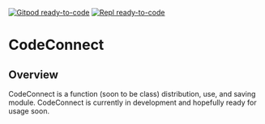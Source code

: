 [![Gitpod ready-to-code](https://img.shields.io/badge/Gitpod-ready--to--code-blue?logo=gitpod)](https://gitpod.io/#https://github.com/FoxNerdSaysMoo/CodeConnect)
[![Repl ready-to-code](https://img.shields.io/badge/Repl-ready--to--code-green?logo=data%3Aimage%2Fpng%3Bbase64%2CiVBORw0KGgoAAAANSUhEUgAAAOEAAADhCAMAAAAJbSJIAAAAmVBMVEX%2F%2F%2F9WZ25OT1BGWmJKXWVRY2pPYWlMX2ZEWGBTZGxBVl5MXmbn6epPYmnc3%2BDDyMrN0dOiqq329%2Ffs7e6psLPKztCXoKSDjpN9iY6Rm5%2BKlJnw8fJxfoRmdXuzubz3%2BPhcbHM8PT6xt7rX2txDREVjcni8wcM4OTp5enpUVVZdXl%2BMjI1vcHCVlZa3uLiqqqufn6A3TldoaWk83M5fAAARdklEQVR4nO1dB5ObWBIW88hRSCiDpBEj7LV9s2v%2F%2Fx93hEcS3S2SpNktvqqru5uSgaZzoN9sNmHChAkTJkyYMGHChAkTJkyYMGHChAkTnozF0rTD%2BXwehrZ5ePXDjImTOT%2B6m0BgKmNMTBH%2FD1W%2BbteXlfnqpxsDtuPtA10XFU2oQZMsJab1ujvar37EUbCce1uZGZZwC01WmO57%2Fw0qZ6azE9gtLxNIClP2q9Orn28cmNFWF%2BUmkYIksq3z6qdrg8Rg5hbTPMBsme8VUQKJVHdfXVwdX88NZmIxY%2FspBNudF4XLmx%2BuNswAaBQsdo1e8uTtcNEA1sQ2UzZEpgS7Y1j98eJ4ZoBKCppiuItXUUDi5MJcKZ7cMkT9ul5Vnj7cqk3jGkPW118vJIjpg8xHg0xZVH2v9PPmHqFRXX8xPl5EpQV9nEqFnd2CyOVeh4xOrJDeKwm6wUoj5RNipRoUBsXcqpA%2BCob8VZzH0mfd6MuIVEQ3V7bwKoK%2FYf6XiFs9mAMtYKn73IkcVVBUJdV9KW0JzGtHAa3TqO84Hw9bWBCU84tDAE%2Fvy8CcxsKgRAxko6a%2F0uIsfFh%2FOsEQeCBwCGBxEP2XOcc5GJN0hqbu%2BQXXsKRKbP4aAl11DPoSWAJXtgi55GsMznYECc2h6ZfsorYBi4W4fTp9h3ObIK092IZfVwDtjSCfn6yMtgI%2FSH8oQZZLnq7wq5Osp3r%2FcDQVLCGfeawdgLF4bJBC%2BqHGhKOPT2DMJY0L4hWRD331LAKjhxAYkyhlXDydMRKfFIo%2FisCYxHOmiwsJcbTPIfExIspJDLJ7mJieP0NQVw8kMDY33GnMURIfbm7ChxIY%2B0Xu%2Bl0snlAfnGuYfZLdTsiZ5GMOV3mo619oo8TaJLTsVics79TOj6QwGDuSASDzTANVRct%2FHIH7tgW1pHNmKFnp2zAsq9OLUXmutIdjmzijXD%2BKwGMLJdQshamav3cvkTMPw3C%2Bio7ubntmTJTbSvg9ORXUB7lF%2B14wqslJUTuywVquufK2IjPacNPg2WCE5mfstg0yDmgrk9R51%2FM7LUAz2lsME74SKjeXAXbHx1ibDZUQyux6aZnd2O75XgPA4sYGT2EeoYoOroQx%2B9adkjd7LYL9wwI6v9wWFZvxU6kFqhNar47fyqcYmXsMQvWlcemL3ybyzjXm9yyE2UjbKWMRNyU4E3NJHgsrREbF64BC33IHt52S5%2BfmNMR1Y2Q5hd%2B2LA%2FsSC83cL8ifnX8F6g5HdmeriGd0XTcoC3MMHb1nuuu167rJd7fXoKexA5gBRe5U3fwmqUxYrkfTEgNuGdiOu7mqiTjCoahWJYsx%2F8xlGT6iUnBxo3C29QgEiEB0fLgk2j8sPGyDCiTUZsMPKzcQGeGBdUg4niHMUMI%2FBi7y7wak5w2kLLp%2FCdr3ByNZ2wAddeMWwtje4GKhJ6SwZSttzIr0dyh9vodwDsqeRWcCIb1sUqoTW03grqA2K7AkMBaMnT%2FeO9JDkEja9F4yWaGEyhoI9X6m56C1cTjFF3RWFNW%2FajVuFqz7ZS7RNDK5b8Zp6RxvWWOWjViB1dEuikxqztEc422k8I9UUh0gKRRmDi%2FfbvVouVhhwcmhuh1mTa0b7qREi%2B7zaikbRQm3mqhWtqYk6uj9HWfh1lqdXtj8L%2FjkVvlNQzArS2rBEuRgqqIpu67O6tDvZrPOH%2BO1CyEPjwX3tRfrF5w8ECM0ShCr6BxUWseGsfsr5S%2FEOTBieKhrgVlVT1Co2YwGmhLYkUipdxik%2BUhkbxgC3g1R8WO%2Bd%2FBOCSDpvTPN5Y1ieR%2FxKPvGMbQcdT6%2B8oHBkwBd1JGMGSq0K50DVRuindUZaeIDHqi5irk3PvMiUEvtht2R6dUi1amRlCHhW77Cq%2BKhIxqIKqDU5p1QU8ugHNy6kMclglX7UxepLwQLlgfYUi7aB3kiT7dDhIHtRRXlbfHeChDEjhGA%2FOQE5S78xNJoTKoAL4vPUKejB0JAtVxprMiTlFhRMjy6jBjWlWA7C9UC3i0LrvPDZnF%2F%2F%2BZ5OEQCithPQ%2FWbMrI3L%2BVOY8%2BPz8duLNRYsmZyE51imEeHumLkXALR2RlPmBBeCbxznSd%2Ffev9%2FePFO%2Ff%2FvpJ8tvN4gx2t2qaUHgZQGGZGcrZH9DWc%2FwO6Cj%2F88f7x1sFMZk%2Ficwn8xi5Q9xTLYAhFJYxKbejLt4hpauXnx818jiR376jzjpK75S7OjKoGSKlha%2BQstIe1UBUiSzG%2FgHQl%2BLbP9i%2FSaUnd3UPo7CokPDASCBiNUKt%2Fv6G0Jfw8QfyZo4JE3NHQFM4wJbmMT13hWs8PKQql9%2FfcQJjvMNB1ymRH6UNhUM8fu4Z9DRdNwlHoeEX%2BYNJaCGpcByUCFAugHvK5Q%2BI2vLc2sryWcKOErHMr3sExiSC%2Fzq5e24mN5QtHRB5R1wqWeqfsf6aQDqKn%2FcJjEkETepZK%2BrexMstXUoPcH%2FPKyFn3MyIaIjySetgjr%2Bgf3tRCgrJJH%2FAXAZv%2B2aDEUSXS0Fd7pKwolV8%2FA%2F4x3HOlEspOQSi9iaQFzB4Sx1nIeHrf7UjMJZTSNJKS0NmwAMa%2Btl1M1%2B4wm8iotZ61U5GE%2FwB%2FvnO4t7iQOWHA%2Bo0WYDPwxmi2XxFr%2FCjNYFv74A9dRQje3lkwXRA1TtLnTJvQ9yDoe4obM%2FCt7dfzX9vMu7qHKoSZfX%2FYMhJg98sCcWDCoKFrTxFwUTAYygsc3Ue5fAHBG1pZJi9IaJQIqY3AA12Fxa%2BffzdvIDPO0ukw%2BfusI9TTN8cS19tRESk6PVXXVgI2podb7uQRYwsHpn1KWImgSE3VHhMIWdaAOniP90ofG%2F2Gj09%2FduCnPo8pz8N%2B3RKEt3LHNIBj7mzoHwG6UJrZ8gpbIaXUebMqSZw7q69PpX2RPozAo5oas%2B7zCbEw24Evn18Nq4wz%2Bp7pKHhLjPoM3gSB23cGeJCyr29A4T3p06GBjQ14b3bC7mhOeh9GvrxhTMhJSwpy37qARQuu1LYjE3tTPTIb1iyJ3BYTwqz4gseseXxxAawpWZXCn82KUwNJNmX4U%2Bwlft8oeBL3Jvjc1d5SHoFeDgGhenlqXka7u9PrNfs0FbiARGeVnBfNGOPkdIwFQ3SG%2BapXa%2FodCNlD35A3VE%2BP3j6DdjSESxNGo2TrTVuCrea1cdb7K1sCABXQ5kHEuZvyB92I%2FDto3mNlIUu6StSUxiHBFYfj79WMtl2cTXkwhmCqyu6evymtUolsIWQxv6619CJq2YZNu6OdP7LlQr5265RG%2FwUxKB3MZt41frlUMff2VvF1TDPriMRyrPn3RQRSBATkMVgMdXUJHnFa0UEnN%2Fpf%2BGaXkiGZxjQBbplT82gLcGJjLqzQnTizXq1SXnMhBuaIvdcywyqeHbLgOExOHLQJLMzaT2pV%2BHbzETbQ8PuohS7swyoGmV3YeJ3%2BCFIO5PZ%2BjR57VUWXmRPjfcM1LwQvJdgd%2FSnAwvh0jxR4otZWAlI%2BpWFM7nBq2xFoTJpQkMX6FCKQuwMWewW0%2Fw4m9oaMr%2BH16CKYDfOs0BFnH1vq4lgRRgYT66CF8SzKYZzfwIX6E3KUDD2mApYJzm0ZOIH0gpuTJjX3nD6k8xfDhnab%2BEsEgqR0n7UjsQf8L2JXkmsefP83sKgoilRJCnZltwFFtPZ%2F9rI6QcyME3Ql9dPeMgzpA%2BM15tLJ5tQiAWGLVQRUULCTwlF4sZDSuT9tsIFvU3pA9M2HGbN7pKIOAoiaxOKyYjcFOnwJVqByCyKMCKtSaNDHz9pXfzAfDVVgMq7zjw514ZsWcAjX3F%2B8xvsEp9En%2FT9D9Y%2FJr6sFjR%2Br%2FyD%2FSGGhhgpKynMKikiGvwu%2FyBs%2FHgHuhUZcC8lFGpXLF0Qh0x9ErXSQkp5yZYYOXH%2BAmj8%2BPYT%2F%2BqEktH8m49CvtQhs%2FN43FT2frMhNHqEzvn1rT659%2F7xDxFLeoQrVPMvTXJTNGxcHw%2FuS1uax8f4TEaCw%2Bf3t2z88v39%2Fc8%2FpGBRm4xYrnRFDVAetFURv5NSGE87V%2Fi7zYODvXIiJ7z7wSX18W9OTjkoCRUz2wNXB7mIafKR3tE%2BkcdW0lUJrAxKyoNuRvRGyyimUBqLuFJ7%2BMSuhULXy0HJXrXSErjGa2WZuVBWeYTPAWcb%2FK2Ws%2FKVTSuDfAVJYWnBSqfJhn9RssMbQVYR%2F1TXHbFh9yMcbxmJVkK7wZ%2Bt4gSKfmGrq58MDBRSauCqXGngVMJzadhJI3vshppe%2BoTaJwPDLCnNw%2BLS1TR5mPvdYqlMbUdF1dYOXgBCzLJUYphqomP1rygckP2zN7vZt9VfDfrcIgHRN5BKB1%2BLIpW%2BBjVEVvdq9f369a1xbPApEUQ1qPS09XEJpd9GDg9OeTXxXHMH65qmDrUzsyKshlCWYW84Lfbg4gHe766JQr0Gc7NeYuAXpClw%2F1up5d88ndJZF4%2FgfneJXW9qTDcESmPsUPRQEiuKeJsoW0EnpwFuGtIUfXvrCW6dyVBXkeJETHgXP2rM9klae%2FFZboAvp2V29hoJsn%2BjMqOwkGJi%2BQabg8pa2%2FWN5r6xDUuTmbAGut4NZzIKCykmVtILoOqgtjFz861af%2BxkvWQAHjQXNtZKjsTC2eyCMrH0F9AIqnG%2BI6m2a1T3J2mSIrL6iVAVeM28Xx9tpzBejSo81QmqO2jE1%2FlLZycViwX5UYj7S4j5b%2BiwkFFytQxo7bLS84E7qcr19jWfDuY8crfGb50ZipGczqaq57vHWTpQuKOOuDMZre2V62GQcX5N31XYcjLDlXO8eCkux8hZhcimuhrgY3bgjl5PoDvSK9VmrO4oDz58ywPP2NHQInsvrLHYTSw4gPfcFWnIB%2BWOAN977A2m2NNXlhcSX7cZyqVnYuyckRcnj7zdE194Ww4LkS3bLovNSkRnEXtt1uinlmJyqpSaSLbdBYu1XE6Xw1zjm%2BDGWsFRAyaEZVuEnLITkmWL%2BtZpmbAuj1eVmLt8yNJy7EvnSi0fW8VbQlJU%2F3I3Egm9QMXZJ5BfWw0BtpK9LCCSjemSSCb6Lubgl3PPF7EtkwUetLF8tkEO8TkXv7i0POVKskSmXzfu0ZnbprlcJkfsriJ3H6hMlO%2BvbX%2FU1nlUFSvGpsvhCZpkGelu2hSiqICrXQHc26IyANjnqmWMT37QOhJ6fVvRFkjnshJAOQ8466oO6TFWJgdyuF3FnhLbM0aBZj34GF0XFsNy3SDV%2FRsDQ8af2gHpDVXSbezErVHw6KOCEuxhMSyP8DlYjztu5zmny8E9Wk0ogs4lGi4PxePPs%2BIkgkF4xcaZymNIfN75gHAbs3JK0fIh50IN2NPSGbBFrZC4uI5uUSXxqYdYHkHXb1X6v2MexJpe%2B9kHka7AXpF1LXNcoII7AIY%2Fek5%2FDyaYA2hCmdeExniSOnSzbS%2BcfMhraJVmCXysQw9oLZZOPgRrUA7VyuiAY43BRll4qo2pYg6e2sQq7YTTmlj73RJsvPZEdyzAU2JkoeK4TB8%2BFb4tJGph4TPgQYf91HtO4RAa2fZlR8fnMEE2KkFVdUKfOLyKgvxqBmaIRKCwWR1Di2HuGFkeBCGpu6c7QRgL8OwtpT7oc4oCtfUZjylY8MQ49B5MH5im0Ni2buVN76y2OuIxwe2k0MsRBoA5kfTdjZ0wLz4TW2TIovYiH09h7gNm1VLXt7bwNHd9xhSCTE0UviB9Ceyt3rQ5FtsBJXg72gU6Ew25mUjKLPhi8lnFci02KxiWDm3omSX7y4%2Fr7VVOCt6KoqQntEkK238h%2BwLC8ZtdMYlky2lpz53o4q7Xu%2F3%2B%2BEX8AwnTExoncGqKCIxx%2FYthrwV2OwEjs%2FPlQU2x18CMNhYzaj5eU9Sg7Zm6%2FxKYztpXY4tZnsutGezsPq0m%2BCSkFvNspKdaKoYiG0z%2F7V%2Fsf4NF6YaFGcYWM5n4yqa9%2FlvSOmHChAkTJkyYMGHChAkTJkyYMGHChAkTvgD%2BD3pAD9Svmae0AAAAAElFTkSuQmCC)](https://repl.it/@FoxNerdSaysMoo/CodeConnect)
# CodeConnect
## Overview
CodeConnect is a function (soon to be class) distribution, use, and saving module. CodeConnect is currently in development and hopefully ready for usage soon.